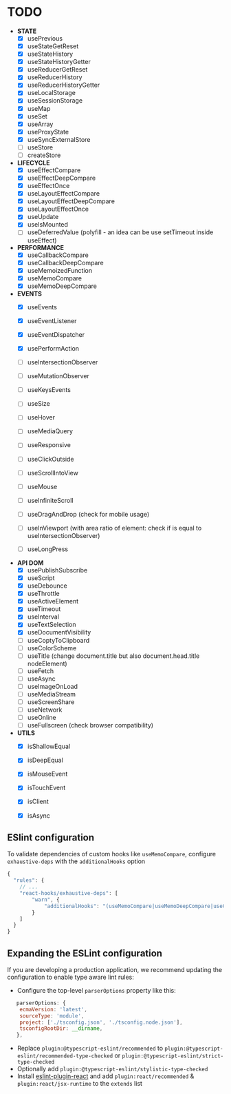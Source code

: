 # TODO
- __STATE__
	- [x] usePrevious
	- [x] useStateGetReset
	- [x] useStateHistory
	- [x] useStateHistoryGetter
	- [x] useReducerGetReset
	- [x] useReducerHistory
	- [x] useReducerHistoryGetter
	- [x] useLocalStorage
	- [x] useSessionStorage
	- [x] useMap
	- [x] useSet
	- [x] useArray
	- [x] useProxyState
	- [x] useSyncExternalStore
	- [ ] useStore
	- [ ] createStore

- __LIFECYCLE__
	- [x] useEffectCompare
	- [x] useEffectDeepCompare
	- [x] useEffectOnce
	- [x] useLayoutEffectCompare
	- [x] useLayoutEffectDeepCompare
	- [x] useLayoutEffectOnce
	- [x] useUpdate
	- [x] useIsMounted
	- [ ] useDeferredValue (polyfill - an idea can be use setTimeout inside useEffect)

- __PERFORMANCE__
	- [x] useCallbackCompare
	- [x] useCallbackDeepCompare
	- [x] useMemoizedFunction
	- [x] useMemoCompare
	- [x] useMemoDeepCompare

- __EVENTS__
	- [x] useEvents
	- [x] useEventListener
	- [x] useEventDispatcher
	- [x] usePerformAction
	- [ ] useIntersectionObserver
	- [ ] useMutationObserver
	- [ ] useKeysEvents
	- [ ] useSize
	- [ ] useHover
	- [ ] useMediaQuery
	- [ ] useResponsive
	- [ ] useClickOutside
	- [ ] useScrollIntoView
	- [ ] useMouse
	- [ ] useInfiniteScroll
	- [ ] useDragAndDrop (check for mobile usage)
	- [ ] useInViewport (with area ratio of element: check if is equal to useIntersectionObserver)
	- [ ] useLongPress


- __API DOM__
	- [x] usePublishSubscribe
	- [x] useScript
	- [x] useDebounce
	- [x] useThrottle
	- [x] useActiveElement
	- [x] useTimeout
	- [x] useInterval
	- [x] useTextSelection
	- [x] useDocumentVisibility
	- [ ] useCoptyToClipboard
	- [ ] useColorScheme
	- [ ] useTitle (change document.title but also document.head.title nodeElement)
	- [ ] useFetch
	- [ ] useAsync
	- [ ] useImageOnLoad
	- [ ] useMediaStream
	- [ ] useScreenShare
	- [ ] useNetwork
	- [ ] useOnline
	- [ ] useFullscreen (check browser compatibility)

- __UTILS__
	- [x] isShallowEqual
	- [x] isDeepEqual
	- [x] isMouseEvent
	- [x] isTouchEvent
	- [x] isClient
	- [x] isAsync


## ESlint configuration
To validate dependencies of custom hooks like `useMemoCompare`, configure `exhaustive-deps` with the `additionalHooks` option
```js
{
  "rules": {
    // ...
    "react-hooks/exhaustive-deps": [
		"warn", {
			"additionalHooks": "(useMemoCompare|useMemoDeepCompare|useCallbackCompare|useCallbackDeepCompare|useLayoutEffectCompare|useLayoutEffectDeepCompare|useInsertionEffectCompare|useInsertionEffectDeepCompare|useEffectCompare|useEffectDeepCompare)"
    	}
	]
  }
}
```

## Expanding the ESLint configuration

If you are developing a production application, we recommend updating the configuration to enable type aware lint rules:

- Configure the top-level `parserOptions` property like this:

```js
   parserOptions: {
    ecmaVersion: 'latest',
    sourceType: 'module',
    project: ['./tsconfig.json', './tsconfig.node.json'],
    tsconfigRootDir: __dirname,
   },
```

- Replace `plugin:@typescript-eslint/recommended` to `plugin:@typescript-eslint/recommended-type-checked` or `plugin:@typescript-eslint/strict-type-checked`
- Optionally add `plugin:@typescript-eslint/stylistic-type-checked`
- Install [eslint-plugin-react](https://github.com/jsx-eslint/eslint-plugin-react) and add `plugin:react/recommended` & `plugin:react/jsx-runtime` to the `extends` list
